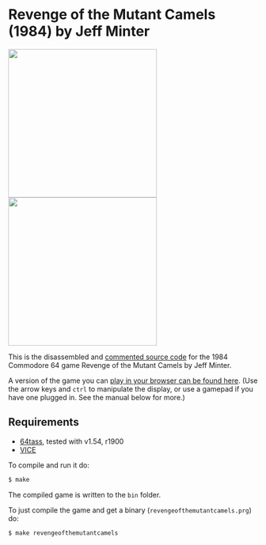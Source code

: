 # Revenge of the Mutant Camels (1984) by Jeff Minter
<img src="https://upload.wikimedia.org/wikipedia/en/5/50/Revenge_of_the_Mutant_Camels_Coverart.png" height=300><img src="https://user-images.githubusercontent.com/58846/108626235-0e848d00-7447-11eb-869a-ca974b865506.gif" height=300>

This is the disassembled and [commented source code] for the 1984 Commodore 64 game Revenge of the Mutant Camels by Jeff Minter. 

A version of the game you can [play in your browser can be found here]. (Use the arrow keys and `ctrl` to manipulate the display, or use a gamepad if you have one plugged in. See the manual below for more.)

## Requirements

* [64tass][64tass], tested with v1.54, r1900
* [VICE][vice]

[64tass]: http://tass64.sourceforge.net/
[vice]: http://vice-emu.sourceforge.net/
[https://revengeofthemutantcamels.xyz]: https://mwenge.github.io/revengeofthemutantcamels.xyz
[commented source code]:https://github.com/mwenge/revengeofthemutantcamels/blob/master/src/revengeofthemutantcamels.asm
[play in your browser can be found here]: https://mwenge.github.io/revengeofthemutantcamels

To compile and run it do:

```sh
$ make
```
The compiled game is written to the `bin` folder. 

To just compile the game and get a binary (`revengeofthemutantcamels.prg`) do:

```sh
$ make revengeofthemutantcamels
```


